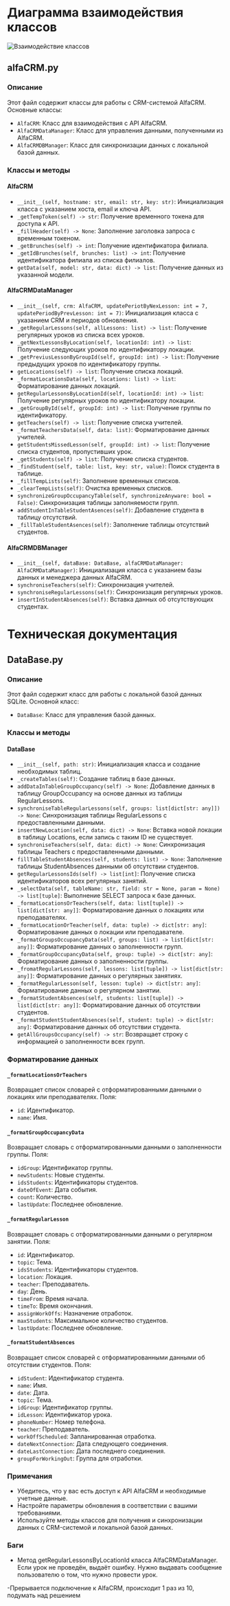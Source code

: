 # Диаграмма взаимодействия классов

![Взаимодействие классов](https://imgpile.com/p/xHh2p76)

## alfaCRM.py

### Описание

Этот файл содержит классы для работы с CRM-системой AlfaCRM. Основные классы:

- `AlfaCRM`: Класс для взаимодействия с API AlfaCRM.
- `AlfaCRMDataManager`: Класс для управления данными, полученными из AlfaCRM.
- `AlfaCRMDBManager`: Класс для синхронизации данных с локальной базой данных.

### Классы и методы

#### AlfaCRM

- `__init__(self, hostname: str, email: str, key: str)`: Инициализация класса с указанием хоста, email и ключа API.
- `_getTempToken(self) -> str`: Получение временного токена для доступа к API.
- `_fillHeader(self) -> None`: Заполнение заголовка запроса с временным токеном.
- `_getBrunches(self) -> int`: Получение идентификатора филиала.
- `_getIdBrunches(self, brunches: list) -> int`: Получение идентификатора филиала из списка филиалов.
- `getData(self, model: str, data: dict) -> list`: Получение данных из указанной модели.

#### AlfaCRMDataManager

- `__init__(self, crm: AlfaCRM, updatePeriotByNexLesson: int = 7, updatePeriodByPrevLesson: int = 7)`: Инициализация класса с указанием CRM и периодов обновления.
- `_getRegularLessons(self, allLessons: list) -> list`: Получение регулярных уроков из списка всех уроков.
- `_getNextLessonsByLocation(self, locationId: int) -> list`: Получение следующих уроков по идентификатору локации.
- `_getPreviusLessonByGroupId(self, groupId: int) -> list`: Получение предыдущих уроков по идентификатору группы.
- `getLocations(self) -> list`: Получение списка локаций.
- `_formatLocationsData(self, locations: list) -> list`: Форматирование данных локаций.
- `getRegularLessonsByLocationId(self, locationId: int) -> list`: Получение регулярных уроков по идентификатору локации.
- `_getGroupById(self, groupId: int) -> list`: Получение группы по идентификатору.
- `getTeachers(self) -> list`: Получение списка учителей.
- `_formatTeachersData(self, data: list)`: Форматирование данных учителей.
- `getStudentsMissedLesson(self, groupId: int) -> list`: Получение списка студентов, пропустивших урок.
- `_getStudents(self) -> list`: Получение списка студентов.
- `_findStudent(self, table: list, key: str, value)`: Поиск студента в таблице.
- `_fillTempLists(self)`: Заполнение временных списков.
- `_clearTempLists(self)`: Очистка временных списков.
- `synchronizeGroupOccupancyTable(self, synchronizeAnyware: bool = False)`: Синхронизация таблицы заполняемости групп.
- `addStudentInTableStudentAsences(self)`: Добавление студента в таблицу отсутствий.
- `_fillTableStudentAsences(self)`: Заполнение таблицы отсутствий студентов.

#### AlfaCRMDBManager

- `__init__(self, dataBase: DataBase, alfaCRMDataManager: AlfaCRMDataManager)`: Инициализация класса с указанием базы данных и менеджера данных AlfaCRM.
- `synchroniseTeachers(self)`: Синхронизация учителей.
- `synchroniseRegularLessons(self)`: Синхронизация регулярных уроков.
- `insertInStudentAbsences(self)`: Вставка данных об отсутствующих студентах.

# Техническая документация

## DataBase.py

### Описание

Этот файл содержит класс для работы с локальной базой данных SQLite. Основной класс:

- `DataBase`: Класс для управления базой данных.

### Классы и методы

#### DataBase

- `__init__(self, path: str)`: Инициализация класса и создание необходимых таблиц.
- `_createTables(self)`: Создание таблиц в базе данных.
- `addDataInTableGroupOccupancy(self) -> None`: Добавление данных в таблицу GroupOccupancy на основе данных из таблицы RegularLessons.
- `synchroniseTableRegularLessons(self, groups: list[dict[str: any]]) -> None`: Синхронизация таблицы RegularLessons с предоставленными данными.
- `insertNewLocation(self, data: dict) -> None`: Вставка новой локации в таблицу Locations, если запись с таким ID не существует.
- `synchroniseTeachers(self, data: dict) -> None`: Синхронизация таблицы Teachers с предоставленными данными.
- `fillTableStudentAbsences(self, students: list) -> None`: Заполнение таблицы StudentAbsences данными об отсутствии студентов.
- `getRegularLessonsIds(self) -> list[int]`: Получение списка идентификаторов всех регулярных занятий.
- `_selectData(self, tableName: str, field: str = None, param = None) -> list[tuple]`: Выполнение SELECT запроса к базе данных.
- `_formatLocationsOrTeachers(self, data: list[tuple]) -> list[dict[str: any]]`: Форматирование данных о локациях или преподавателях.
- `_formatLocationOrTeacher(self, data: tuple) -> dict[str: any]`: Форматирование данных о локации или преподавателе.
- `_formatGroupsOccupancyData(self, groups: list) -> list[dict[str: any]]`: Форматирование данных о заполненности групп.
- `_formatGroupOccupancyData(self, group: tuple) -> dict[str: any]`: Форматирование данных о заполненности группы.
- `_fromatRegularLessons(self, lessons: list[tuple]) -> list[dict[str: any]]`: Форматирование данных о регулярных занятиях.
- `_formatRegularLesson(self, lesson: tuple) -> dict[str: any]`: Форматирование данных о регулярном занятии.
- `_formatStudentAbsences(self, students: list[tuple]) -> list[dict[str: any]]`: Форматирование данных об отсутствии студентов.
- `_formatStudentStudentAbsences(self, student: tuple) -> dict[str: any]`: Форматирование данных об отсутствии студента.
- `getAllGroupsOccupancy(self) -> str`: Возвращает строку с информацией о заполненности всех групп.

### Форматирование данных

#### `_formatLocationsOrTeachers`

Возвращает список словарей с отформатированными данными о локациях или преподавателях. Поля:

- `id`: Идентификатор.
- `name`: Имя.

#### `_formatGroupOccupancyData`

Возвращает словарь с отформатированными данными о заполненности группы. Поля:

- `idGroup`: Идентификатор группы.
- `newStudents`: Новые студенты.
- `idsStudents`: Идентификаторы студентов.
- `dateOfEvent`: Дата события.
- `count`: Количество.
- `lastUpdate`: Последнее обновление.

#### `_formatRegularLesson`

Возвращает словарь с отформатированными данными о регулярном занятии. Поля:

- `id`: Идентификатор.
- `topic`: Тема.
- `idsStudents`: Идентификаторы студентов.
- `location`: Локация.
- `teacher`: Преподаватель.
- `day`: День.
- `timeFrom`: Время начала.
- `timeTo`: Время окончания.
- `assignWorkOffs`: Назначение отработок.
- `maxStudents`: Максимальное количество студентов.
- `lastUpdate`: Последнее обновление.

#### `_formatStudentAbsences`

Возвращает список словарей с отформатированными данными об отсутствии студентов. Поля:

- `idStudent`: Идентификатор студента.
- `name`: Имя.
- `date`: Дата.
- `topic`: Тема.
- `idGroup`: Идентификатор группы.
- `idLesson`: Идентификатор урока.
- `phoneNumber`: Номер телефона.
- `teacher`: Преподаватель.
- `workOffScheduled`: Запланированная отработка.
- `dateNextConnection`: Дата следующего соединения.
- `dateLastConnection`: Дата последнего соединения.
- `groupForWorkingOut`: Группа для отработки.

### Примечания

- Убедитесь, что у вас есть доступ к API AlfaCRM и необходимые учетные данные.
- Настройте параметры обновления в соответствии с вашими требованиями.
- Используйте методы классов для получения и синхронизации данных с CRM-системой и локальной базой данных.



### Баги

 - Метод getRegularLessonsByLocationId класса AlfaCRMDataManager. Если урок не проведён, выдаёт ошибку. Нужно выдавать сообщение пользователю о том, что нужно провести урок. 

 -Прерывается подключение к AlfaCRM, происходит 1 раз из 10, подумать над решением
